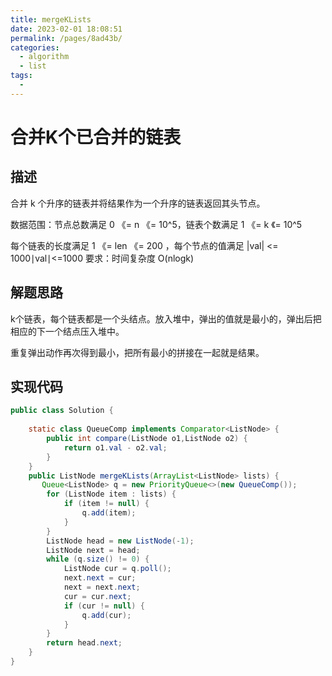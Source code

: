 ```yaml
---
title: mergeKLists
date: 2023-02-01 18:08:51
permalink: /pages/8ad43b/
categories:
  - algorithm
  - list
tags:
  - 
---
```

# 合并K个已合并的链表
## 描述
合并 k 个升序的链表并将结果作为一个升序的链表返回其头节点。

数据范围：节点总数满足 0 《= n 《= 10^5，链表个数满足 1 《= k 《= 10^5
 
每个链表的长度满足 1 《= len 《= 200  ，每个节点的值满足 |val| <= 1000∣val∣<=1000
要求：时间复杂度 O(nlogk)

## 解题思路
k个链表，每个链表都是一个头结点。放入堆中，弹出的值就是最小的，弹出后把相应的下一个结点压入堆中。

重复弹出动作再次得到最小，把所有最小的拼接在一起就是结果。

## 实现代码
```java
public class Solution {
        
    static class QueueComp implements Comparator<ListNode> {
        public int compare(ListNode o1,ListNode o2) {
            return o1.val - o2.val;
        }
    }
    public ListNode mergeKLists(ArrayList<ListNode> lists) {
       Queue<ListNode> q = new PriorityQueue<>(new QueueComp());
        for (ListNode item : lists) {
            if (item != null) {
                q.add(item);
            }
        }
        ListNode head = new ListNode(-1);
        ListNode next = head;
        while (q.size() != 0) {
            ListNode cur = q.poll();
            next.next = cur;
            next = next.next;
            cur = cur.next;
            if (cur != null) {
                q.add(cur);
            }
        }
        return head.next;
    }
}
```